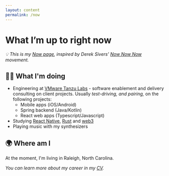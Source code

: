 ```yaml
---
layout: content
permalink: /now
---
```

# What I’m up to right now

*💡 This is my [Now page](https://nownownow.com/about), inspired by Derek Sivers' [Now Now Now](https://nownownow.com/) movement.*

## 👨‍💻  What I'm doing
- Engineering at [VMware Tanzu Labs](https://tanzu.vmware.com/labs) - software enablement and delivery consulting on client projects. Usually *test-driving, and pairing,* on the following projects:
    - Mobile apps (iOS/Android)
    - Spring backend (Java/Kotlin)
    - React web apps (Typescript/Javascript)
- Studying [React Native](https://reactnative.dev/), [Rust](https://www.rust-lang.org/) and [web3](https://web3.foundation/)
- Playing music with my synthesizers

## 🌍  Where am I
At the moment, I'm living in Raleigh, North Carolina.

*You can learn more about my career in my [CV](/public/cv.pdf).*